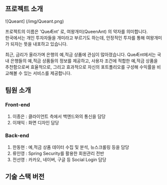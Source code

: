 
## 프로젝트 소개

![Queant] (/img/Queant.png)

프로젝트의 이름은 'QueÆnt' 로, 여왕개미(QueenAnt) 의 약자를 의미합니다.   
한국에서는 개인 투자자들을 개미라고 부르기도 하는데, 안정적인 투자를 통해 여왕개미가 되자는 뜻을 내포하고 있습니다.

최근, 금리가 올라가며 은행의 예,적금 상품에 관심이 많아졌습니다.
QueÆnt에서는 국내 은행들의 예,적금 상품들의 정보를 제공하고, 사용자 조건에 적합한 예,적금 상품을 추천함으로써 효율적으로, 그리고 효과적으로 자신의 포트폴리오를 구성해 수익률을 비교해볼 수 있는 서비스를 제공합니다.

## 팀원 소개

### Front-end

1. 이종은 : 클라이언트 측에서 백엔드와의 통신을 담당
2. 이재익 : 화면 디자인 담당

### Back-end

1. 한동현 : 예,적금 상품 데이터 수집 및 분석, 뉴스크롤링 등을 담당
2. 류인영 : Spring Security를 활용한 회원관리 전반 
3. 전선영 : 카카오, 네이버, 구글 등 Social Login 담당

## 기술 스택 버전

